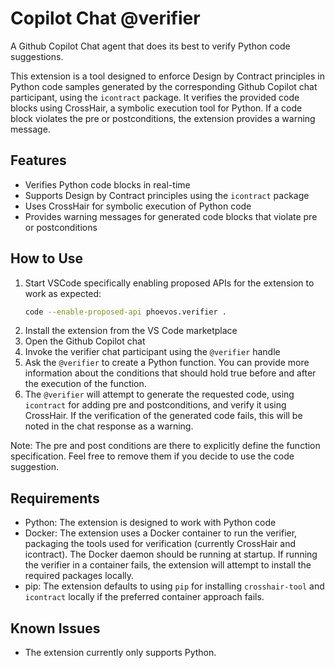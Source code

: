 # Copilot Chat @verifier

A Github Copilot Chat agent that does its best to verify Python code suggestions.

This extension is a tool designed to enforce Design by Contract principles in Python code samples
generated by the corresponding Github Copilot chat participant, using the `icontract` package. It
verifies the provided code blocks using CrossHair, a symbolic execution tool for Python. If a code
block violates the pre or postconditions, the extension provides a warning message.

## Features

- Verifies Python code blocks in real-time
- Supports Design by Contract principles using the `icontract` package
- Uses CrossHair for symbolic execution of Python code
- Provides warning messages for generated code blocks that violate pre or postconditions

## How to Use

1. Start VSCode specifically enabling proposed APIs for the extension to work as expected:
   ```bash
   code --enable-proposed-api phoevos.verifier .
   ```
2. Install the extension from the VS Code marketplace
3. Open the Github Copilot chat
4. Invoke the verifier chat participant using the `@verifier` handle
5. Ask the `@verifier` to create a Python function. You can provide more information about the
   conditions that should hold true before and after the execution of the function.
6. The `@verifier` will attempt to generate the requested code, using `icontract` for adding pre
   and postconditions, and verify it using CrossHair. If the verification of the generated code
   fails, this will be noted in the chat response as a warning.

Note: The pre and post conditions are there to explicitly define the function specification. Feel
free to remove them if you decide to use the code suggestion.

## Requirements

- Python: The extension is designed to work with Python code
- Docker: The extension uses a Docker container to run the verifier, packaging the tools used for
  verification (currently CrossHair and icontract). The Docker daemon should be running at startup.
  If running the verifier in a container fails, the extension will attempt to install the required
  packages locally.
- pip: The extension defaults to using `pip` for installing `crosshair-tool` and `icontract`
  locally if the preferred container approach fails.

## Known Issues

- The extension currently only supports Python.

